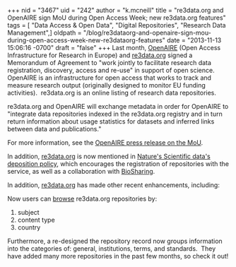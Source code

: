 +++
nid = "3467"
uid = "242"
author = "k.mcneill"
title = "re3data.org and OpenAIRE sign MoU during Open Access Week; new re3data.org features"
tags = [ "Data Access & Open Data", "Digital Repositories", "Research Data Management",]
oldpath = "/blog/re3dataorg-and-openaire-sign-mou-during-open-access-week-new-re3dataorg-features"
date = "2013-11-13 15:06:16 -0700"
draft = "false"
+++
Last month, [OpenAIRE](http://www.openaire.eu) (Open Access
Infrastructure for Research in Europe) and
[re3data.org](http://re3data.org) signed a Memorandum of Agreement to
"work jointly to facilitate research data registration, discovery,
access and re-use" in support of open science.  OpenAIRE is an
infrastructure for open access that works to track and measure research
output (originally designed to monitor EU funding activities). 
re3data.org is an online listing of research data repositories.

re3data.org and OpenAIRE will exchange metadata in order for OpenAIRE to
"integrate data repositories indexed in the re3data.org registry and in
turn return information about usage statistics for datasets and inferred
links between data and publications."

For more information, see the [OpenAIRE press release on the
MoU](http://www.openaire.eu/component/content/article/9-news-events/481-re3data-and-openaire-sign-memorandum-of-understanding?lang=en).

In addition, [re3data.org](http://re3data.org) is now mentioned in
[Nature\'s Scientific data\'s deposition
policy](http://www.nature.com/scientificdata/for-authors/data-deposition-policies/),
which encourages the registration of repositories with the service, as
well as a collaboration with [BioSharing](http://www.biosharing.org/).

In addition, [re3data.org](http://re3data.org) has made other recent
enhancements, including:

Now users can [browse](http://www.re3data.org/browse/) re3data.org
repositories by:

1.  subject
2.  content type
3.  country

Furthermore, a re-designed the repository record now groups information
into the categories of: general, institutions, terms, and standards. 
They have added many more repositories in the past few months, so check
it out!
